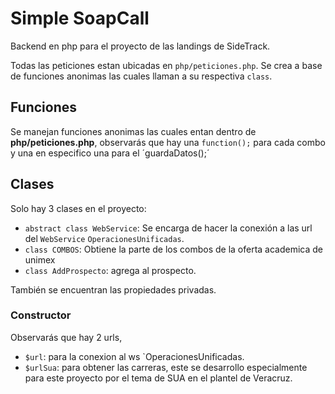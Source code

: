 # Simple SoapCall
Backend en php para el proyecto de las landings de SideTrack.

Todas las peticiones estan ubicadas en `php/peticiones.php`. Se crea a base de funciones anonimas las cuales llaman a su respectiva `class`.

## Funciones
Se manejan funciones anonimas las cuales entan dentro de **php/peticiones.php**, observarás que hay una `function();` para cada combo y una en especifico una para el ´guardaDatos();´

## Clases
Solo hay 3 clases en el proyecto:
- `abstract class WebService`: Se encarga de hacer la conexión a las url del `WebService` `OperacionesUnificadas`. 
- `class COMBOS`: Obtiene la parte de los combos de la oferta academica de unimex
- `class AddProspecto`: agrega al prospecto.

También se encuentran las propiedades privadas.

### Constructor
Observarás que hay 2 urls, 
- `$url`: para la conexion al ws `OperacionesUnificadas.
- `$urlSua`: para obtener las carreras, este se desarrollo especialmente para este proyecto por el tema de SUA en el plantel de Veracruz.
